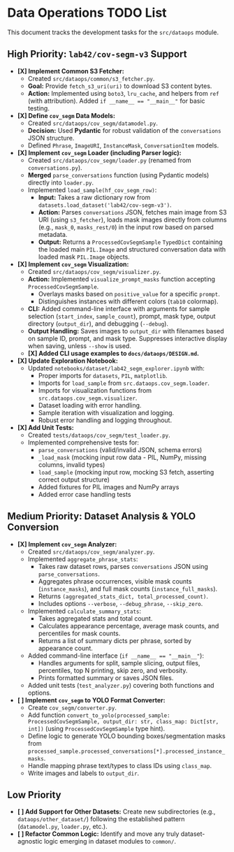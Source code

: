 # Data Operations TODO List

This document tracks the development tasks for the `src/dataops` module.

## High Priority: `lab42/cov-segm-v3` Support

*   **[X] Implement Common S3 Fetcher:**
    *   Created `src/dataops/common/s3_fetcher.py`.
    *   **Goal:** Provide `fetch_s3_uri(uri)` to download S3 content bytes.
    *   **Action:** Implemented using `boto3`, `lru_cache`, and helpers from `ref` (with attribution). Added `if __name__ == "__main__"` for basic testing.
*   **[X] Define `cov_segm` Data Models:**
    *   Created `src/dataops/cov_segm/datamodel.py`.
    *   **Decision:** Used **Pydantic** for robust validation of the `conversations` JSON structure.
    *   Defined `Phrase`, `ImageURI`, `InstanceMask`, `ConversationItem` models.
*   **[X] Implement `cov_segm` Loader (including Parser logic):**
    *   Created `src/dataops/cov_segm/loader.py` (renamed from `conversations.py`).
    *   **Merged** `parse_conversations` function (using Pydantic models) directly into `loader.py`.
    *   Implemented `load_sample(hf_cov_segm_row)`:
        *   **Input:** Takes a raw dictionary row from `datasets.load_dataset('lab42/cov-segm-v3')`.
        *   **Action:** Parses `conversations` JSON, fetches main image from S3 URI (using `s3_fetcher`), loads mask images directly from columns (e.g., `mask_0`, `masks_rest/0`) in the input row based on parsed metadata.
        *   **Output:** Returns a `ProcessedCovSegmSample` `TypedDict` containing the loaded main `PIL.Image` and structured conversation data with loaded mask `PIL.Image` objects.
*   **[X] Implement `cov_segm` Visualization:**
    *   Created `src/dataops/cov_segm/visualizer.py`.
    *   **Action:** Implemented `visualize_prompt_masks` function accepting `ProcessedCovSegmSample`.
        *   Overlays masks based on `positive_value` for a specific `prompt`.
        *   Distinguishes instances with different colors (`tab10` colormap).
    *   **CLI:** Added command-line interface with arguments for sample selection (`start_index`, `sample_count`), prompt, mask type, output directory (`output_dir`), and debugging (`--debug`).
    *   **Output Handling:** Saves images to `output_dir` with filenames based on sample ID, prompt, and mask type. Suppresses interactive display when saving, unless `--show` is used.
    *   **[X] Added CLI usage examples to `docs/dataops/DESIGN.md`.**
*   **[X] Update Exploration Notebook:**
    *   Updated `notebooks/dataset/lab42_segm_explorer.ipynb` with:
        *   Proper imports for `datasets`, `PIL`, `matplotlib`.
        *   Imports for `load_sample` from `src.dataops.cov_segm.loader`.
        *   Imports for visualization functions from `src.dataops.cov_segm.visualizer`.
        *   Dataset loading with error handling.
        *   Sample iteration with visualization and logging.
        *   Robust error handling and logging throughout.
*   **[X] Add Unit Tests:**
    *   Created `tests/dataops/cov_segm/test_loader.py`.
    *   Implemented comprehensive tests for:
        *   `parse_conversations` (valid/invalid JSON, schema errors)
        *   `_load_mask` (mocking input row data - PIL, NumPy, missing columns, invalid types)
        *   `load_sample` (mocking input row, mocking S3 fetch, asserting correct output structure)
        *   Added fixtures for PIL images and NumPy arrays
        *   Added error case handling tests

## Medium Priority: Dataset Analysis & YOLO Conversion

*   **[X] Implement `cov_segm` Analyzer:**
    *   Created `src/dataops/cov_segm/analyzer.py`.
    *   Implemented `aggregate_phrase_stats`:
        *   Takes raw dataset rows, parses `conversations` JSON using `parse_conversations`.
        *   Aggregates phrase occurrences, visible mask counts (`instance_masks`), and full mask counts (`instance_full_masks`).
        *   Returns `(aggregated_stats_dict, total_processed_count)`.
        *   Includes options `--verbose`, `--debug_phrase`, `--skip_zero`.
    *   Implemented `calculate_summary_stats`:
        *   Takes aggregated stats and total count.
        *   Calculates appearance percentage, average mask counts, and percentiles for mask counts.
        *   Returns a list of summary dicts per phrase, sorted by appearance count.
    *   Added command-line interface (`if __name__ == "__main__"`):
        *   Handles arguments for split, sample slicing, output files, percentiles, top N printing, skip zero, and verbosity.
        *   Prints formatted summary or saves JSON files.
    *   Added unit tests (`test_analyzer.py`) covering both functions and options.
*   **[ ] Implement `cov_segm` to YOLO Format Converter:**
    *   Create `cov_segm/converter.py`.
    *   Add function `convert_to_yolo(processed_sample: ProcessedCovSegmSample, output_dir: str, class_map: Dict[str, int])` (using `ProcessedCovSegmSample` type hint).
    *   Define logic to generate YOLO bounding boxes/segmentation masks from `processed_sample.processed_conversations[*].processed_instance_masks`.
    *   Handle mapping phrase text/types to class IDs using `class_map`.
    *   Write images and labels to `output_dir`.

## Low Priority

*   **[ ] Add Support for Other Datasets:** Create new subdirectories (e.g., `dataops/other_dataset/`) following the established pattern (`datamodel.py`, `loader.py`, etc.).
*   **[ ] Refactor Common Logic:** Identify and move any truly dataset-agnostic logic emerging in dataset modules to `common/`.